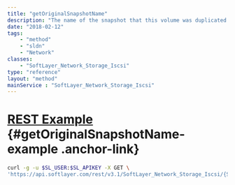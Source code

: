 ```yaml
---
title: "getOriginalSnapshotName"
description: "The name of the snapshot that this volume was duplicated from."
date: "2018-02-12"
tags:
    - "method"
    - "sldn"
    - "Network"
classes:
    - "SoftLayer_Network_Storage_Iscsi"
type: "reference"
layout: "method"
mainService : "SoftLayer_Network_Storage_Iscsi"
---
```


# [REST Example](#getOriginalSnapshotName-example) <a href="/article/rest/"><i class="fas fa-question"></i></a> {#getOriginalSnapshotName-example .anchor-link} 
```bash
curl -g -u $SL_USER:$SL_APIKEY -X GET \
'https://api.softlayer.com/rest/v3.1/SoftLayer_Network_Storage_Iscsi/{SoftLayer_Network_Storage_IscsiID}/getOriginalSnapshotName'
```
